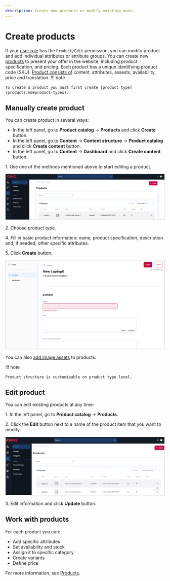 ```yaml
---
description: Create new products or modify existing ones.
---
```


# Create products

If your [user role](../permission_management/work_with_permissions.md) has the `Product/Edit` permission, you can modify product and add individual attributes or attribute groups. You can create new [products](products.md#products) to present your offer in the website, including product specification, and pricing. 
Each product has a unique identifying product code (SKU). [Product consists of](products.md#product-completeness) content, attributes, assests, availability, price and translation.
!!! note

    To create a product you must first create [product type](products.md#product-types).

## Manually create product

You can create product in several ways:

- In the left panel, go to **Product catalog** -> **Products** and click **Create** button.
- In the left panel, go to **Content** -> **Content structure** -> **Product catalog** and click **Create content** button.
- In the left panel, go to **Content** -> **Dashboard** and click **Create content** button.


1\. Use one of the methods mentioned above to start editing a product. 

![Adding a Product](img/add_product.png "Adding a Product")

2\. Choose product type.


4\. Fill in basic product information: name, product specification, description and, if needed, other specific attributes. 

5\. Click **Create** button.

![Creating a product](img/create_product.png "Creating a product")

You can also [add image assets](work_with_product_assets.md) to products.

!!! note

    Product structure is customizable on product type level.

## Edit product

You can edit existing products at any time:

1\. In the left panel, go to **Product catalog** -> **Products**.

2\. Click the **Edit** button next to a name of the product item that you want to modify.

![Editing a product](img/edit_product.png "Editing a product")

3\. Edit information and click **Update** button.

## Work with products

For each product you can:

- Add specific attributes
- Set availability and stock
- Assign it to specific category
- Create variants
- Define price

For more information, see [Products](https://doc.ibexa.co/en/latest/pim/products/).
